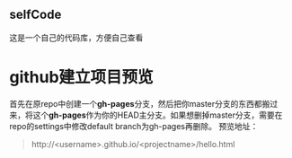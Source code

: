 selfCode
-------
这是一个自己的代码库，方便自己查看

# github建立项目预览
首先在原repo中创建一个<b>gh-pages</b>分支，然后把你master分支的东西都搬过来，将这个<b>gh-pages</b>作为你的HEAD主分支。如果想删掉master分支，需要在repo的settings中修改default branch为gh-pages再删除。
预览地址：
> http://\<username\>.github.io/\<projectname\>/hello.html
